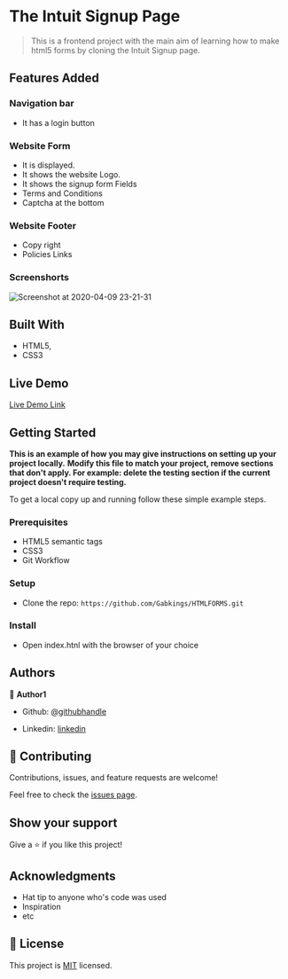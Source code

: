 # The Intuit Signup Page

> This is a frontend project with the main aim of learning how to make html5 forms by cloning the Intuit Signup page.
##   Features Added
###  Navigation bar

- It has a login button

###  Website Form

- It is displayed.
- It shows the website Logo.
- It shows the signup form Fields
- Terms and Conditions
- Captcha at the bottom

### Website Footer
 - Copy right 
 - Policies Links

### Screenshorts

![Screenshot at 2020-04-09 23-21-31](https://user-images.githubusercontent.com/33205781/78938559-1b142700-7abb-11ea-987c-79b2400112d5.png)



## Built With

- HTML5,
- CSS3

## Live Demo

[Live Demo Link](https://livedemo.com)


## Getting Started

**This is an example of how you may give instructions on setting up your project locally.**
**Modify this file to match your project, remove sections that don't apply. For example: delete the testing section if the current project doesn't require testing.**


To get a local copy up and running follow these simple example steps.

### Prerequisites
- HTML5 semantic tags
- CSS3 
- Git Workflow

### Setup
- Clone the repo: ```https://github.com/Gabkings/HTMLFORMS.git ```

### Install
- Open index.htnl with the browser of your choice

## Authors
👤 **Author1**

- Github: [@githubhandle](https://github.com/Gabkings)

- Linkedin: [linkedin](https://www.linkedin.com/in/gabriel-gitonga-b5a611183/)

## 🤝 Contributing

Contributions, issues, and feature requests are welcome!

Feel free to check the [issues page](issues/).

## Show your support

Give a ⭐️ if you like this project!

## Acknowledgments

- Hat tip to anyone who's code was used
- Inspiration
- etc

## 📝 License

This project is [MIT](lic.url) licensed.
